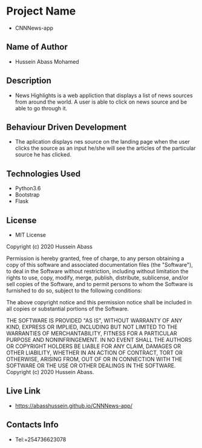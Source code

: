 # Project Name
- CNNNews-app
## Name of Author
- Hussein Abass Mohamed
## Description
- News Highlights is a web appliction that displays a list of news sources from around the world. A user is able to click on news source and be able to go through it.
## Behaviour Driven Development
- The aplication displays nes source on the landing page when the user clicks the source as an input he/she will see the articles of the particular source he has clicked.
## Technologies Used
- Python3.6
- Bootstrap
- Flask
## License
- MIT License

Copyright (c) 2020 Hussein Abass

Permission is hereby granted, free of charge, to any person obtaining a copy of this software and associated documentation files (the "Software"), to deal in the Software without restriction, including without limitation the rights to use, copy, modify, merge, publish, distribute, sublicense, and/or sell copies of the Software, and to permit persons to whom the Software is furnished to do so, subject to the following conditions:

The above copyright notice and this permission notice shall be included in all copies or substantial portions of the Software.

THE SOFTWARE IS PROVIDED "AS IS", WITHOUT WARRANTY OF ANY KIND, EXPRESS OR IMPLIED, INCLUDING BUT NOT LIMITED TO THE WARRANTIES OF MERCHANTABILITY, FITNESS FOR A PARTICULAR PURPOSE AND NONINFRINGEMENT. IN NO EVENT SHALL THE AUTHORS OR COPYRIGHT HOLDERS BE LIABLE FOR ANY CLAIM, DAMAGES OR OTHER LIABILITY, WHETHER IN AN ACTION OF CONTRACT, TORT OR OTHERWISE, ARISING FROM, OUT OF OR IN CONNECTION WITH THE SOFTWARE OR THE USE OR OTHER DEALINGS IN THE SOFTWARE. Copyright (c) 2020 Hussein Abass.
## Live Link
- https://abasshussein.github.io/CNNNews-app/
## Contacts Info
- Tel:+254736623078